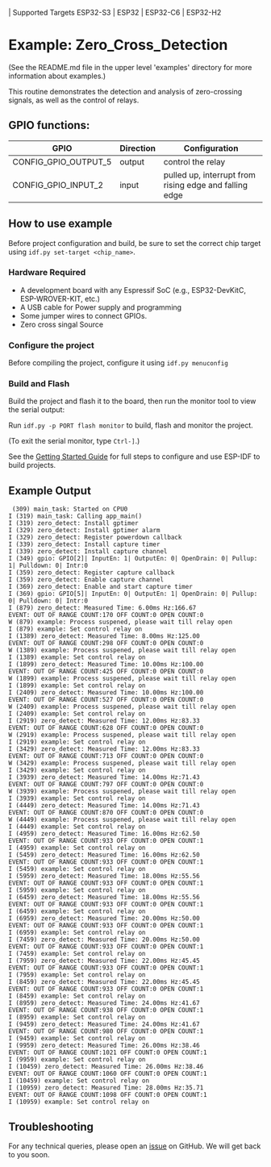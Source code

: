 | Supported Targets  ESP32-S3 | ESP32 | ESP32-C6 | ESP32-H2

# Example: Zero_Cross_Detection

(See the README.md file in the upper level 'examples' directory for more information about examples.)

This routine demonstrates the detection and analysis of zero-crossing signals, as well as the control of relays.

## GPIO functions:

| GPIO                         | Direction | Configuration                                          |
| ---------------------------- | --------- | ------------------------------------------------------ |
| CONFIG_GPIO_OUTPUT_5         | output    | control the relay                                      |
| CONFIG_GPIO_INPUT_2          | input     | pulled up, interrupt from rising edge and falling edge |

## How to use example

Before project configuration and build, be sure to set the correct chip target using `idf.py set-target <chip_name>`.

### Hardware Required

* A development board with any Espressif SoC (e.g., ESP32-DevKitC, ESP-WROVER-KIT, etc.)
* A USB cable for Power supply and programming
* Some jumper wires to connect GPIOs.
* Zero cross singal Source

### Configure the project

Before compiling the project, configure it using `idf.py menuconfig`

### Build and Flash

Build the project and flash it to the board, then run the monitor tool to view the serial output:

Run `idf.py -p PORT flash monitor` to build, flash and monitor the project.

(To exit the serial monitor, type ``Ctrl-]``.)

See the [Getting Started Guide](https://docs.espressif.com/projects/esp-idf/en/latest/get-started/index.html) for full steps to configure and use ESP-IDF to build projects.

## Example Output

```log
 (309) main_task: Started on CPU0
I (319) main_task: Calling app_main()
I (319) zero_detect: Install gptimer
I (329) zero_detect: Install gptimer alarm
I (329) zero_detect: Register powerdown callback
I (339) zero_detect: Install capture timer
I (339) zero_detect: Install capture channel
I (349) gpio: GPIO[2]| InputEn: 1| OutputEn: 0| OpenDrain: 0| Pullup: 1| Pulldown: 0| Intr:0 
I (359) zero_detect: Register capture callback
I (359) zero_detect: Enable capture channel
I (369) zero_detect: Enable and start capture timer
I (369) gpio: GPIO[5]| InputEn: 0| OutputEn: 1| OpenDrain: 0| Pullup: 0| Pulldown: 0| Intr:0 
I (879) zero_detect: Measured Time: 6.00ms Hz:166.67
EVENT: OUT OF RANGE COUNT:170 OFF COUNT:0 OPEN COUNT:0
W (879) example: Process suspened, please wait till relay open
I (879) example: Set control relay on
I (1389) zero_detect: Measured Time: 8.00ms Hz:125.00
EVENT: OUT OF RANGE COUNT:298 OFF COUNT:0 OPEN COUNT:0
W (1389) example: Process suspened, please wait till relay open
I (1389) example: Set control relay on
I (1899) zero_detect: Measured Time: 10.00ms Hz:100.00
EVENT: OUT OF RANGE COUNT:425 OFF COUNT:0 OPEN COUNT:0
W (1899) example: Process suspened, please wait till relay open
I (1899) example: Set control relay on
I (2409) zero_detect: Measured Time: 10.00ms Hz:100.00
EVENT: OUT OF RANGE COUNT:527 OFF COUNT:0 OPEN COUNT:0
W (2409) example: Process suspened, please wait till relay open
I (2409) example: Set control relay on
I (2919) zero_detect: Measured Time: 12.00ms Hz:83.33
EVENT: OUT OF RANGE COUNT:628 OFF COUNT:0 OPEN COUNT:0
W (2919) example: Process suspened, please wait till relay open
I (2919) example: Set control relay on
I (3429) zero_detect: Measured Time: 12.00ms Hz:83.33
EVENT: OUT OF RANGE COUNT:713 OFF COUNT:0 OPEN COUNT:0
W (3429) example: Process suspened, please wait till relay open
I (3429) example: Set control relay on
I (3939) zero_detect: Measured Time: 14.00ms Hz:71.43
EVENT: OUT OF RANGE COUNT:797 OFF COUNT:0 OPEN COUNT:0
W (3939) example: Process suspened, please wait till relay open
I (3939) example: Set control relay on
I (4449) zero_detect: Measured Time: 14.00ms Hz:71.43
EVENT: OUT OF RANGE COUNT:870 OFF COUNT:0 OPEN COUNT:0
W (4449) example: Process suspened, please wait till relay open
I (4449) example: Set control relay on
I (4959) zero_detect: Measured Time: 16.00ms Hz:62.50
EVENT: OUT OF RANGE COUNT:933 OFF COUNT:0 OPEN COUNT:1
I (4959) example: Set control relay on
I (5459) zero_detect: Measured Time: 16.00ms Hz:62.50
EVENT: OUT OF RANGE COUNT:933 OFF COUNT:0 OPEN COUNT:1
I (5459) example: Set control relay on
I (5959) zero_detect: Measured Time: 18.00ms Hz:55.56
EVENT: OUT OF RANGE COUNT:933 OFF COUNT:0 OPEN COUNT:1
I (5959) example: Set control relay on
I (6459) zero_detect: Measured Time: 18.00ms Hz:55.56
EVENT: OUT OF RANGE COUNT:933 OFF COUNT:0 OPEN COUNT:1
I (6459) example: Set control relay on
I (6959) zero_detect: Measured Time: 20.00ms Hz:50.00
EVENT: OUT OF RANGE COUNT:933 OFF COUNT:0 OPEN COUNT:1
I (6959) example: Set control relay on
I (7459) zero_detect: Measured Time: 20.00ms Hz:50.00
EVENT: OUT OF RANGE COUNT:933 OFF COUNT:0 OPEN COUNT:1
I (7459) example: Set control relay on
I (7959) zero_detect: Measured Time: 22.00ms Hz:45.45
EVENT: OUT OF RANGE COUNT:933 OFF COUNT:0 OPEN COUNT:1
I (7959) example: Set control relay on
I (8459) zero_detect: Measured Time: 22.00ms Hz:45.45
EVENT: OUT OF RANGE COUNT:933 OFF COUNT:0 OPEN COUNT:1
I (8459) example: Set control relay on
I (8959) zero_detect: Measured Time: 24.00ms Hz:41.67
EVENT: OUT OF RANGE COUNT:938 OFF COUNT:0 OPEN COUNT:1
I (8959) example: Set control relay on
I (9459) zero_detect: Measured Time: 24.00ms Hz:41.67
EVENT: OUT OF RANGE COUNT:980 OFF COUNT:0 OPEN COUNT:1
I (9459) example: Set control relay on
I (9959) zero_detect: Measured Time: 26.00ms Hz:38.46
EVENT: OUT OF RANGE COUNT:1021 OFF COUNT:0 OPEN COUNT:1
I (9959) example: Set control relay on
I (10459) zero_detect: Measured Time: 26.00ms Hz:38.46
EVENT: OUT OF RANGE COUNT:1060 OFF COUNT:0 OPEN COUNT:1
I (10459) example: Set control relay on
I (10959) zero_detect: Measured Time: 28.00ms Hz:35.71
EVENT: OUT OF RANGE COUNT:1098 OFF COUNT:0 OPEN COUNT:1
I (10959) example: Set control relay on
```

## Troubleshooting

For any technical queries, please open an [issue](https://github.com/espressif/esp-idf/issues) on GitHub. We will get back to you soon.
